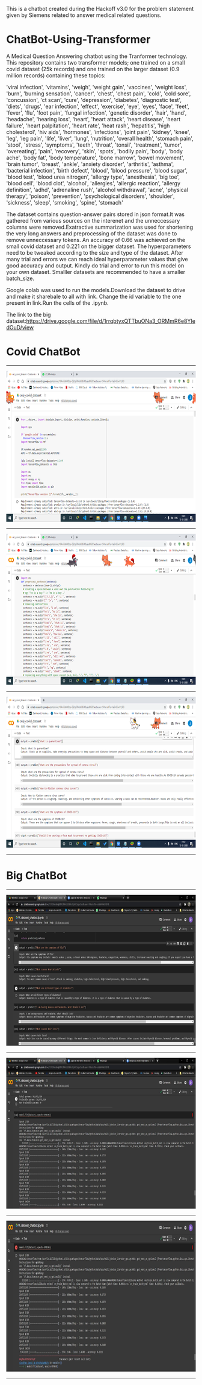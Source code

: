 This is a chatbot created during the Hackoff v3.0 for the problem statement given by Siemens related to answer medical related questions.

# ChatBot-Using-Transformer

A Medical Question Answering chatbot using the Tranformer technology. This repository contains two transformer models; one trained on a small covid dataset (25k records) and one trained on the larger dataset (0.9 million records) containing these topics:

'viral infection', 'vitamins', 'weigh', 'weight gain', 'vaccines', 'weight loss', 'burn', 'burning sensation', 'cancer', 'chest', 'chest pain', 'cold', 'cold sore', 'concussion', 'ct scan', 'cure', 'depression', 'diabetes', 'diagnostic test', 'diets', 'drugs', 'ear infection', 'effect', 'exercise', 'eye', 'eyes', 'face', 'feet', 'fever', 'flu', 'foot pain', 'fungal infection', 'genetic disorder', 'hair', 'hand', 'headache', 'hearing loss', 'heart', 'heart attack', 'heart disease', 'heart failure', 'heart palpitation', 'heart rate', 'heat rash', 'hepatitis', 'high cholesterol', 'hiv aids', 'hormones', 'infections', 'joint pain', 'kidney', 'knee', 'leg', 'leg pain', 'life', 'liver', 'lung', 'nutrition', 'overall health', 'stomach pain', 'stool', 'stress', 'symptoms', 'teeth', 'throat', 'tonsil', 'treatment', 'tumor', 'overeating', 'pain', 'recovery', 'skin', 'spots', 'bodily pain', 'body', 'body ache', 'body fat', 'body temperature', 'bone marrow', 'bowel movement', 'brain tumor', 'breast', 'ankle', 'anxiety disorder', 'arthritis', 'asthma', 'bacterial infection', 'birth defect', 'blood', 'blood pressure', 'blood sugar', 'blood test', 'blood urea nitrogen', 'allergy type', 'anesthesia', 'big toe', 'blood cell', 'blood clot', 'alcohol', 'allergies', 'allergic reaction', 'allergy definition', 'adhd', 'adrenaline rush', 'alcohol withdrawal', 'acne', 'physical therapy', 'poison', 'prevention', 'psychological disorders', 'shoulder', 'sickness', 'sleep', 'smoking', 'spine', 'stomach'

The dataset contains question-answer pairs stored in json format.It was gathered from various sources on the interenet and the unneccessary columns were removed.Exatractive summarization was used for shortening the very long answers and preprocessing of the dataset was done to remove unneccessary tokens.
An accuracy of 0.66 was achieved on the small covid dataset and 0.221 on the bigger dataset. The hyperparameters need to be tweaked according to the size and type of the dataset. After many trial and errors we can reach ideal hyperparameter values that give good accuracy and output. Kindly do trial and error to run this model on your own dataset. Smalller datasets are recommended to have a smaller batch_size.

Google colab was used to run the models.Download the dataset to drive and make it sharebale to all with link. Change the id variable to the one present in link.Run the cells of the .ipynb.

The link to the big dataset:https://drive.google.com/file/d/1rrqbtyxQTTbuONa3_ORMmR6e8YIedOuD/view

<h1>Covid ChatBot</h1><hr>

<img src='Screenshots/Covid1.png' width="700" height="400"><hr>

<img src='Screenshots/Covid2.png' width="700" height="400"><hr>

<img src='Screenshots/Covid3.png' width="700" height="400"><hr>

<h1>Big ChatBot</h1><hr>

<img src='Screenshots/Big1.jpeg' width="700" height="400"><hr>

<img src='Screenshots/Big2.jpeg' width="700" height="400"><hr>

<img src='Screenshots/Big3.jpeg' width="700" height="400"><hr>

